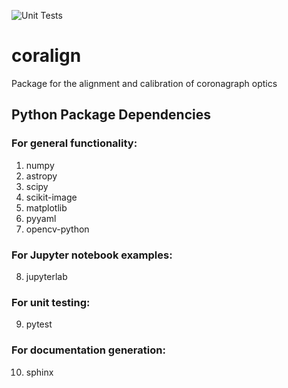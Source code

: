 ![Unit Tests](https://github.com/nasa-jpl/coralign/actions/workflows/pycoralign_test.yml/badge.svg)

# coralign
Package for the alignment and calibration of coronagraph optics

## Python Package Dependencies
### For general functionality:
1. numpy
2. astropy
3. scipy
4. scikit-image
5. matplotlib
6. pyyaml
7. opencv-python
### For Jupyter notebook examples:
8. jupyterlab
### For unit testing:
9. pytest
### For documentation generation:
10. sphinx
